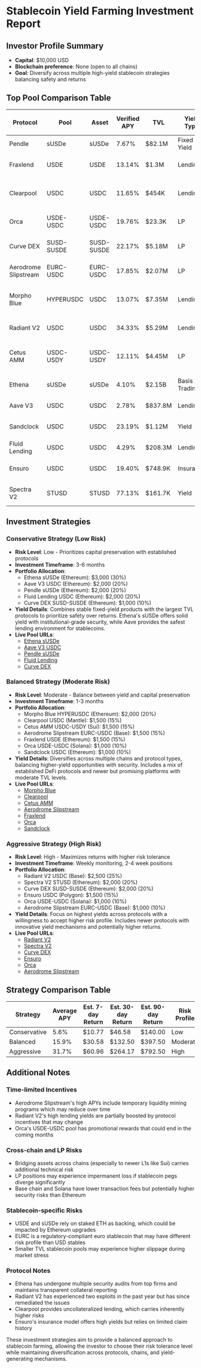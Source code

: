 # Stablecoin Yield Farming Investment Report

## Investor Profile Summary
- **Capital**: $10,000 USD
- **Blockchain preference**: None (open to all chains)
- **Goal**: Diversify across multiple high-yield stablecoin strategies balancing safety and returns

## Top Pool Comparison Table

| Protocol | Pool | Asset | Verified APY | TVL | Yield Type | Risk Summary | Live APY URL | Network |
|----------|------|-------|-------------|-----|------------|--------------|--------------|---------|
| Pendle | sUSDe | sUSDe | 7.67% | $82.1M | Fixed Yield | Low (Multiple audits, high TVL) | [Link](https://app.pendle.finance/trade/markets?chain=ethereum) | Ethereum |
| Fraxlend | USDE | USDE | 13.14% | $1.3M | Lending | Medium (Strong team, moderate TVL) | [Link](https://app.frax.finance/fraxlend) | Ethereum |
| Clearpool | USDC | USDC | 11.65% | $454K | Lending | Medium-High (Uncollateralized lending, VC-backed) | [Link](https://app.clearpool.finance/lending) | Mantle |
| Orca | USDE-USDC | USDE-USDC | 19.76% | $23.3K | LP | Medium (Lower TVL, solid protocol) | [Link](https://www.orca.so/pools) | Solana |
| Curve DEX | SUSD-SUSDE | SUSD-SUSDE | 22.17% | $5.18M | LP | Low-Medium (Battle-tested protocol) | [Link](https://curve.fi/#/ethereum/pools) | Ethereum |
| Aerodrome Slipstream | EURC-USDC | EURC-USDC | 17.85% | $2.07M | LP | Medium (Newer protocol, good audits) | [Link](https://aerodrome.finance/liquidity) | Base |
| Morpho Blue | HYPERUSDC | USDC | 13.07% | $7.35M | Lending | Low-Medium (Innovative protocol, solid security) | [Link](https://app.morpho.org) | Ethereum |
| Radiant V2 | USDC | USDC | 34.33% | $5.29M | Lending | Medium-High (Past exploits, but patched) | [Link](https://radiant.capital) | Base |
| Cetus AMM | USDC-USDY | USDC-USDY | 12.11% | $4.45M | LP | Medium (Growing ecosystem on Sui) | [Link](https://app.cetus.zone/pools) | Sui |
| Ethena | sUSDe | sUSDe | 4.10% | $2.15B | Basis Trading | Low (Multiple audits, huge TVL) | [Link](https://app.ethena.fi/stake) | Ethereum |
| Aave V3 | USDC | USDC | 2.78% | $837.8M | Lending | Very Low (Top tier security) | [Link](https://app.aave.com) | Ethereum |
| Sandclock | USDC | USDC | 23.19% | $1.12M | Yield | Medium (Good security, moderate TVL) | [Link](https://app.sandclock.org) | Ethereum |
| Fluid Lending | USDC | USDC | 4.29% | $208.3M | Lending | Low (Large TVL, solid audits) | [Link](https://fluid.instadapp.io) | Ethereum |
| Ensuro | USDC | USDC | 19.40% | $748.9K | Insurance | Medium-High (Innovative product) | [Link](https://app.ensuro.co) | Polygon |
| Spectra V2 | STUSD | STUSD | 77.13% | $161.7K | Yield | High (Newer product, smaller TVL) | [Link](https://app.spectra.finance) | Ethereum |

## Investment Strategies

### Conservative Strategy (Low Risk)
- **Risk Level**: Low - Prioritizes capital preservation with established protocols
- **Investment Timeframe**: 3-6 months
- **Portfolio Allocation**:
  - Ethena sUSDe (Ethereum): $3,000 (30%)
  - Aave V3 USDC (Ethereum): $2,000 (20%)
  - Pendle sUSDe (Ethereum): $2,000 (20%)
  - Fluid Lending USDC (Ethereum): $2,000 (20%)
  - Curve DEX SUSD-SUSDE (Ethereum): $1,000 (10%)
- **Yield Details**: Combines stable fixed-yield products with the largest TVL protocols to prioritize safety over returns. Ethena's sUSDe offers solid yield with institutional-grade security, while Aave provides the safest lending environment for stablecoins.
- **Live Pool URLs**:
  - [Ethena sUSDe](https://app.ethena.fi/stake)
  - [Aave V3 USDC](https://app.aave.com)
  - [Pendle sUSDe](https://app.pendle.finance/trade/markets?chain=ethereum)
  - [Fluid Lending](https://fluid.instadapp.io)
  - [Curve DEX](https://curve.fi/#/ethereum/pools)

### Balanced Strategy (Moderate Risk)
- **Risk Level**: Moderate - Balance between yield and capital preservation
- **Investment Timeframe**: 1-3 months
- **Portfolio Allocation**:
  - Morpho Blue HYPERUSDC (Ethereum): $2,000 (20%)
  - Clearpool USDC (Mantle): $1,500 (15%)
  - Cetus AMM USDC-USDY (Sui): $1,500 (15%)
  - Aerodrome Slipstream EURC-USDC (Base): $1,500 (15%)
  - Fraxlend USDE (Ethereum): $1,500 (15%)
  - Orca USDE-USDC (Solana): $1,000 (10%)
  - Sandclock USDC (Ethereum): $1,000 (10%)
- **Yield Details**: Diversifies across multiple chains and protocol types, balancing higher-yield opportunities with security. Includes a mix of established DeFi protocols and newer but promising platforms with moderate TVL levels.
- **Live Pool URLs**:
  - [Morpho Blue](https://app.morpho.org)
  - [Clearpool](https://app.clearpool.finance/lending)
  - [Cetus AMM](https://app.cetus.zone/pools)
  - [Aerodrome Slipstream](https://aerodrome.finance/liquidity)
  - [Fraxlend](https://app.frax.finance/fraxlend)
  - [Orca](https://www.orca.so/pools)
  - [Sandclock](https://app.sandclock.org)

### Aggressive Strategy (High Risk)
- **Risk Level**: High - Maximizes returns with higher risk tolerance
- **Investment Timeframe**: Weekly monitoring, 2-4 week positions
- **Portfolio Allocation**:
  - Radiant V2 USDC (Base): $2,500 (25%)
  - Spectra V2 STUSD (Ethereum): $2,000 (20%)
  - Curve DEX SUSD-SUSDE (Ethereum): $2,000 (20%)
  - Ensuro USDC (Polygon): $1,500 (15%)
  - Orca USDE-USDC (Solana): $1,000 (10%)
  - Aerodrome Slipstream EURC-USDC (Base): $1,000 (10%)
- **Yield Details**: Focus on highest yields across protocols with a willingness to accept higher risk profile. Includes newer protocols with innovative yield mechanisms and potentially higher returns.
- **Live Pool URLs**:
  - [Radiant V2](https://radiant.capital)
  - [Spectra V2](https://app.spectra.finance)
  - [Curve DEX](https://curve.fi/#/ethereum/pools)
  - [Ensuro](https://app.ensuro.co)
  - [Orca](https://www.orca.so/pools)
  - [Aerodrome Slipstream](https://aerodrome.finance/liquidity)

## Strategy Comparison Table

| Strategy | Average APY | Est. 7-day Return | Est. 30-day Return | Est. 90-day Return | Risk Profile |
|----------|-------------|-------------------|-------------------|-------------------|--------------|
| Conservative | 5.6% | $10.77 | $46.58 | $140.00 | Low |
| Balanced | 15.9% | $30.58 | $132.50 | $397.50 | Moderate |
| Aggressive | 31.7% | $60.96 | $264.17 | $792.50 | High |

## Additional Notes

### Time-limited Incentives
- Aerodrome Slipstream's high APYs include temporary liquidity mining programs which may reduce over time
- Radiant V2's high lending yields are partially boosted by protocol incentives that may change
- Orca's USDE-USDC pool has promotional rewards that could end in the coming months

### Cross-chain and LP Risks
- Bridging assets across chains (especially to newer L1s like Sui) carries additional technical risk
- LP positions may experience impermanent loss if stablecoin pegs diverge significantly
- Base chain and Solana have lower transaction fees but potentially higher security risks than Ethereum

### Stablecoin-specific Risks
- USDE and sUSDe rely on staked ETH as backing, which could be impacted by Ethereum upgrades
- EURC is a regulatory-compliant euro stablecoin that may have different risk profile than USD stables
- Smaller TVL stablecoin pools may experience higher slippage during market stress

### Protocol Notes
- Ethena has undergone multiple security audits from top firms and maintains transparent collateral reporting
- Radiant V2 has experienced two exploits in the past year but has since remediated the issues
- Clearpool provides uncollateralized lending, which carries inherently higher risks
- Ensuro's insurance model offers high yields but relies on limited claim history

These investment strategies aim to provide a balanced approach to stablecoin farming, allowing the investor to choose their risk tolerance level while maintaining diversification across protocols, chains, and yield-generating mechanisms.